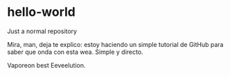 # hello-world
Just a normal repository

Mira, man, deja te explico: estoy haciendo un simple tutorial de GitHub para saber que onda con esta wea.
Simple y directo.

Vaporeon best Eeveelution.
